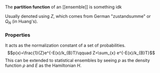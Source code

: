 The **partition function** of an [[ensemble]] is something idk

Usually denoted using $Z$, which comes from German "zustandsumme" or $Q_{N}$ (in Huang's).
### Properties
It acts as the normalization constant of a set of probabilities.
$$p(x)=\frac{1}{Z}e^{-E(x)/k_{B}T}\qquad Z=\sum_{x} e^{-E(x)/k_{B}T}$$
This can be extended to statistical ensembles by seeing $p$ as the density function $\rho$ and $E$ as the Hamiltonian $H$.